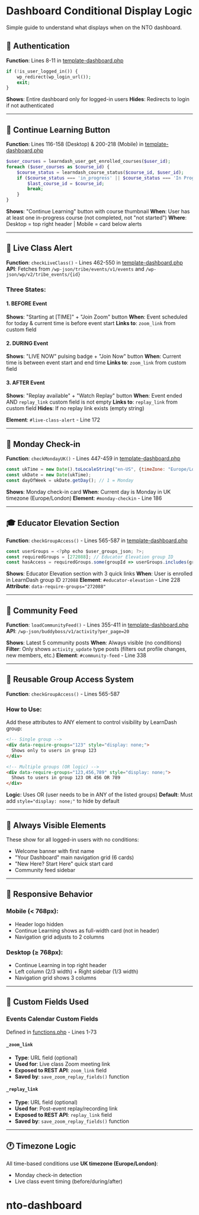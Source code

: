 # Dashboard Conditional Display Logic

Simple guide to understand what displays when on the NTO dashboard.

## 🔐 Authentication

**Function**: Lines 8-11 in [template-dashboard.php](template-dashboard.php)
```php
if (!is_user_logged_in()) {
    wp_redirect(wp_login_url());
    exit;
}
```
**Shows**: Entire dashboard only for logged-in users
**Hides**: Redirects to login if not authenticated

---

## 👋 Continue Learning Button

**Function**: Lines 116-158 (Desktop) & 200-218 (Mobile) in [template-dashboard.php](template-dashboard.php)
```php
$user_courses = learndash_user_get_enrolled_courses($user_id);
foreach ($user_courses as $course_id) {
    $course_status = learndash_course_status($course_id, $user_id);
    if ($course_status === 'in_progress' || $course_status === 'In Progress') {
        $last_course_id = $course_id;
        break;
    }
}
```
**Shows**: "Continue Learning" button with course thumbnail
**When**: User has at least one in-progress course (not completed, not "not started")
**Where**: Desktop = top right header | Mobile = card below alerts

---

## 🔴 Live Class Alert

**Function**: `checkLiveClass()` - Lines 462-550 in [template-dashboard.php](template-dashboard.php)
**API**: Fetches from `/wp-json/tribe/events/v1/events` and `/wp-json/wp/v2/tribe_events/{id}`

### Three States:

#### 1. BEFORE Event
**Shows**: "Starting at [TIME]" + "Join Zoom" button
**When**: Event scheduled for today & current time is before event start
**Links to**: `zoom_link` from custom field

#### 2. DURING Event
**Shows**: "LIVE NOW" pulsing badge + "Join Now" button
**When**: Current time is between event start and end time
**Links to**: `zoom_link` from custom field

#### 3. AFTER Event
**Shows**: "Replay available" + "Watch Replay" button
**When**: Event ended AND `replay_link` custom field is not empty
**Links to**: `replay_link` from custom field
**Hides**: If no replay link exists (empty string)

**Element**: `#live-class-alert` - Line 172

---

## 📝 Monday Check-in

**Function**: `checkMondayUK()` - Lines 447-459 in [template-dashboard.php](template-dashboard.php)
```javascript
const ukTime = new Date().toLocaleString("en-US", {timeZone: "Europe/London"});
const ukDate = new Date(ukTime);
const dayOfWeek = ukDate.getDay(); // 1 = Monday
```
**Shows**: Monday check-in card
**When**: Current day is Monday in UK timezone (Europe/London)
**Element**: `#monday-checkin` - Line 186

---

## 🎓 Educator Elevation Section

**Function**: `checkGroupAccess()` - Lines 565-587 in [template-dashboard.php](template-dashboard.php)
```javascript
const userGroups = <?php echo $user_groups_json; ?>;
const requiredGroups = [272088]; // Educator Elevation group ID
const hasAccess = requiredGroups.some(groupId => userGroups.includes(groupId));
```
**Shows**: Educator Elevation section with 3 quick links
**When**: User is enrolled in LearnDash group ID `272088`
**Element**: `#educator-elevation` - Line 228
**Attribute**: `data-require-groups="272088"`

---

## 📢 Community Feed

**Function**: `loadCommunityFeed()` - Lines 355-411 in [template-dashboard.php](template-dashboard.php)
**API**: `/wp-json/buddyboss/v1/activity?per_page=20`

**Shows**: Latest 5 community posts
**When**: Always visible (no conditions)
**Filter**: Only shows `activity_update` type posts (filters out profile changes, new members, etc.)
**Element**: `#community-feed` - Line 338

---

## 🔧 Reusable Group Access System

**Function**: `checkGroupAccess()` - Lines 565-587

### How to Use:
Add these attributes to ANY element to control visibility by LearnDash group:

```html
<!-- Single group -->
<div data-require-groups="123" style="display: none;">
  Shows only to users in group 123
</div>

<!-- Multiple groups (OR logic) -->
<div data-require-groups="123,456,789" style="display: none;">
  Shows to users in group 123 OR 456 OR 789
</div>
```

**Logic**: Uses OR (user needs to be in ANY of the listed groups)
**Default**: Must add `style="display: none;"` to hide by default

---

## 🎨 Always Visible Elements

These show for all logged-in users with no conditions:

- Welcome banner with first name
- "Your Dashboard" main navigation grid (6 cards)
- "New Here? Start Here" quick start card
- Community feed sidebar

---

## 📱 Responsive Behavior

### Mobile (< 768px):
- Header logo hidden
- Continue Learning shows as full-width card (not in header)
- Navigation grid adjusts to 2 columns

### Desktop (≥ 768px):
- Continue Learning in top right header
- Left column (2/3 width) + Right sidebar (1/3 width)
- Navigation grid shows 3 columns

---

## 🔗 Custom Fields Used

### Events Calendar Custom Fields
Defined in [functions.php](functions.php) - Lines 1-73

#### `_zoom_link`
- **Type**: URL field (optional)
- **Used for**: Live class Zoom meeting link
- **Exposed to REST API**: `zoom_link` field
- **Saved by**: `save_zoom_replay_fields()` function

#### `_replay_link`
- **Type**: URL field (optional)
- **Used for**: Post-event replay/recording link
- **Exposed to REST API**: `replay_link` field
- **Saved by**: `save_zoom_replay_fields()` function

---

## 🕐 Timezone Logic

All time-based conditions use **UK timezone (Europe/London)**:
- Monday check-in detection
- Live class event timing (before/during/after)
# nto-dashboard
